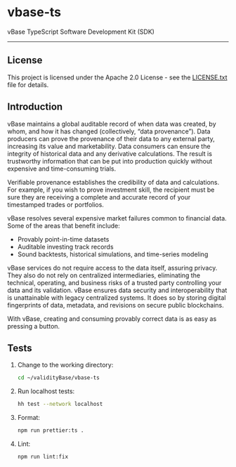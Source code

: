 # vbase-ts

vBase TypeScript Software Development Kit (SDK)

---

## License

This project is licensed under the Apache 2.0 License - see the [LICENSE.txt](LICENSE.txt) file for details.

## Introduction

vBase maintains a global auditable record of when data was created, by whom, and how it has changed (collectively, “data provenance”). Data producers can prove the provenance of their data to any external party, increasing its value and marketability. Data consumers can ensure the integrity of historical data and any derivative calculations. The result is trustworthy information that can be put into production quickly without expensive and time-consuming trials.

Verifiable provenance establishes the credibility of data and calculations. For example, if you wish to prove investment skill, the recipient must be sure they are receiving a complete and accurate record of your timestamped trades or portfolios.

vBase resolves several expensive market failures common to financial data. Some of the areas that benefit include:

- Provably point-in-time datasets
- Auditable investing track records
- Sound backtests, historical simulations, and time-series modeling

vBase services do not require access to the data itself, assuring privacy. They also do not rely on centralized intermediaries, eliminating the technical, operating, and business risks of a trusted party controlling your data and its validation. vBase ensures data security and interoperability that is unattainable with legacy centralized systems. It does so by storing digital fingerprints of data, metadata, and revisions on secure public blockchains.

With vBase, creating and consuming provably correct data is as easy as pressing a button.

## Tests

1. Change to the working directory:

   ```bash
   cd ~/validityBase/vbase-ts
   ```

1. Run localhost tests:

   ```bash
   hh test --network localhost
   ```

1. Format:

   ```bash
   npm run prettier:ts .
   ```

1. Lint:
   
   ```bash
   npm run lint:fix
   ```
